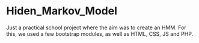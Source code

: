# Hiden_Markov_Model
Just a practical school project where the aim was to create an HMM. For this, we used a few bootstrap modules, as well as HTML, CSS, JS and PHP.

